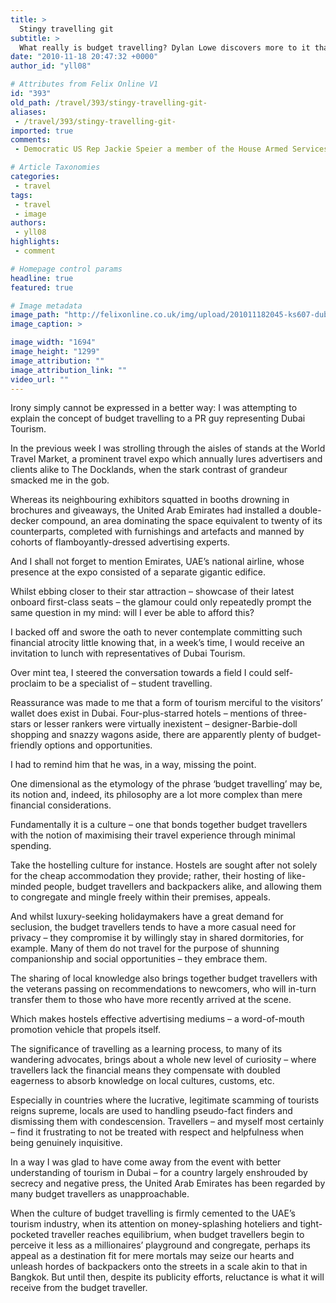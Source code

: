 ```yaml
---
title: >
  Stingy travelling git
subtitle: >
  What really is budget travelling? Dylan Lowe discovers more to it than counting pennies and baked-bean meals
date: "2010-11-18 20:47:32 +0000"
author_id: "yll08"

# Attributes from Felix Online V1
id: "393"
old_path: /travel/393/stingy-travelling-git-
aliases:
 - /travel/393/stingy-travelling-git-
imported: true
comments:
 - Democratic US Rep Jackie Speier a member of the House Armed Services Committee said she was encouraged by policy changes at Lackland Air Force Base following a tour and meetings with commanders but remained concerned with whether the changes will stick She said the goal is to reverse a culture of intimidation that left some trainees afraid to speak up Nike Free

# Article Taxonomies
categories:
 - travel
tags:
 - travel
 - image
authors:
 - yll08
highlights:
 - comment

# Homepage control params
headline: true
featured: true

# Image metadata
image_path: "http://felixonline.co.uk/img/upload/201011182045-ks607-dubai.jpg"
image_caption: >

image_width: "1694"
image_height: "1299"
image_attribution: ""
image_attribution_link: ""
video_url: ""
---
```


Irony simply cannot be expressed in a better way: I was attempting to explain the concept of budget travelling to a PR guy representing Dubai Tourism.

In the previous week I was strolling through the aisles of stands at the World Travel Market, a prominent travel expo which annually lures advertisers and clients alike to The Docklands, when the stark contrast of grandeur smacked me in the gob.

Whereas its neighbouring exhibitors squatted in booths drowning in brochures and giveaways, the United Arab Emirates had installed a double-decker compound, an area dominating the space equivalent to twenty of its counterparts, completed with furnishings and artefacts and manned by cohorts of flamboyantly-dressed advertising experts.

And I shall not forget to mention Emirates, UAE’s national airline, whose presence at the expo consisted of a separate gigantic edifice.

Whilst ebbing closer to their star attraction – showcase of their latest onboard first-class seats – the glamour could only repeatedly prompt the same question in my mind: will I ever be able to afford this?

I backed off and swore the oath to never contemplate committing such financial atrocity little knowing that, in a week’s time, I would receive an invitation to lunch with representatives of Dubai Tourism.

Over mint tea, I steered the conversation towards a field I could self-proclaim to be a specialist of – student travelling.

Reassurance was made to me that a form of tourism merciful to the visitors’ wallet does exist in Dubai. Four-plus-starred hotels – mentions of three-stars or lesser rankers were virtually inexistent – designer-Barbie-doll shopping and snazzy wagons aside, there are apparently plenty of budget-friendly options and opportunities.

I had to remind him that he was, in a way, missing the point.

One dimensional as the etymology of the phrase ‘budget travelling’ may be, its notion and, indeed, its philosophy are a lot more complex than mere financial considerations.

Fundamentally it is a culture – one that bonds together budget travellers with the notion of maximising their travel experience through minimal spending.

Take the hostelling culture for instance. Hostels are sought after not solely for the cheap accommodation they provide; rather, their hosting of like-minded people, budget travellers and backpackers alike, and allowing them to congregate and mingle freely within their premises, appeals.

And whilst luxury-seeking holidaymakers have a great demand for seclusion, the budget travellers tends to have a more casual need for privacy – they compromise it by willingly stay in shared dormitories, for example. Many of them do not travel for the purpose of shunning companionship and social opportunities – they embrace them.

The sharing of local knowledge also brings together budget travellers with the veterans passing on recommendations to newcomers, who will in-turn transfer them to those who have more recently arrived at the scene.

Which makes hostels effective advertising mediums – a word-of-mouth promotion vehicle that propels itself.

The significance of travelling as a learning process, to many of its wandering advocates, brings about a whole new level of curiosity – where travellers lack the financial means they compensate with doubled eagerness to absorb knowledge on local cultures, customs, etc.

Especially in countries where the lucrative, legitimate scamming of tourists reigns supreme, locals are used to handling pseudo-fact finders and dismissing them with condescension. Travellers – and myself most certainly – find it frustrating to not be treated with respect and helpfulness when being genuinely inquisitive.

In a way I was glad to have come away from the event with better understanding of tourism in Dubai – for a country largely enshrouded by secrecy and negative press, the United Arab Emirates has been regarded by many budget travellers as unapproachable.

When the culture of budget travelling is firmly cemented to the UAE’s tourism industry, when its attention on money-splashing hoteliers and tight-pocketed traveller reaches equilibrium, when budget travellers begin to perceive it less as a millionaires’ playground and congregate, perhaps its appeal as a destination fit for mere mortals may seize our hearts and unleash hordes of backpackers onto the streets in a scale akin to that in Bangkok. But until then, despite its publicity efforts, reluctance is what it will receive from the budget traveller.
